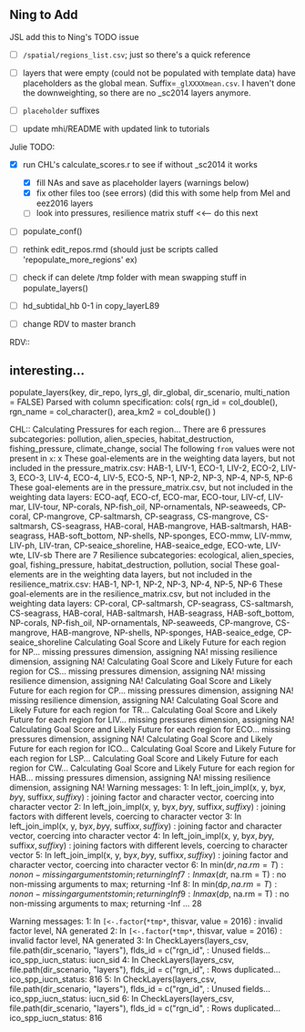 ## Ning to Add
JSL add this to Ning's TODO issue

- [ ] `/spatial/regions_list.csv`; just so there's a quick reference
- [ ] layers that were empty (could not be populated with template data) have placeholders as the global mean. Suffix=`_glXXXXmean.csv`. I haven't done the downweighting, so there are no _sc2014 layers anymore. 
- [ ] `placeholder` suffixes
- [ ] update mhi/README with updated link to tutorials


Julie TODO: 
- [x] run CHL's calculate_scores.r to see if without _sc2014 it works
   - [x]  fill NAs and save as placeholder layers (warnings below) 
   - [x]  fix other files too (see errors) (did this with some help from Mel and eez2016 layers
   - [ ] look into pressures, resilience matrix stuff  <<-- do this next
- [ ] populate_conf()
- [ ] rethink edit_repos.rmd (should just be scripts called 'repopulate_more_regions' ex)
- [ ] check if can delete /tmp folder with mean swapping stuff in populate_layers()
- [ ] hd_subtidal_hb 0-1 in copy_layerL89
- [ ] change RDV to master branch


RDV::
## interesting...
populate_layers(key, dir_repo, lyrs_gl, dir_global, dir_scenario, multi_nation = FALSE)
Parsed with column specification:
cols(
  rgn_id = col_double(),
  rgn_name = col_character(),
  area_km2 = col_double()
)

CHL::
Calculating Pressures for each region...
There are 6 pressures subcategories: pollution, alien_species, habitat_destruction, fishing_pressure, climate_change, social 
The following `from` values were not present in `x`: x
These goal-elements are in the weighting data layers, but not included in the pressure_matrix.csv:
HAB-1, LIV-1, ECO-1, LIV-2, ECO-2, LIV-3, ECO-3, LIV-4, ECO-4, LIV-5, ECO-5, NP-1, NP-2, NP-3, NP-4, NP-5, NP-6
These goal-elements are in the pressure_matrix.csv, but not included in the weighting data layers:
ECO-aqf, ECO-cf, ECO-mar, ECO-tour, LIV-cf, LIV-mar, LIV-tour, NP-corals, NP-fish_oil, NP-ornamentals, NP-seaweeds, CP-coral, CP-mangrove, CP-saltmarsh, CP-seagrass, CS-mangrove, CS-saltmarsh, CS-seagrass, HAB-coral, HAB-mangrove, HAB-saltmarsh, HAB-seagrass, HAB-soft_bottom, NP-shells, NP-sponges, ECO-mmw, LIV-mmw, LIV-ph, LIV-tran, CP-seaice_shoreline, HAB-seaice_edge, ECO-wte, LIV-wte, LIV-sb
There are 7 Resilience subcategories: ecological, alien_species, goal, fishing_pressure, habitat_destruction, pollution, social
These goal-elements are in the weighting data layers, but not included in the resilience_matrix.csv:
HAB-1, NP-1, NP-2, NP-3, NP-4, NP-5, NP-6
These goal-elements are in the resilience_matrix.csv, but not included in the weighting data layers:
CP-coral, CP-saltmarsh, CP-seagrass, CS-saltmarsh, CS-seagrass, HAB-coral, HAB-saltmarsh, HAB-seagrass, HAB-soft_bottom, NP-corals, NP-fish_oil, NP-ornamentals, NP-seaweeds, CP-mangrove, CS-mangrove, HAB-mangrove, NP-shells, NP-sponges, HAB-seaice_edge, CP-seaice_shoreline
Calculating Goal Score and Likely Future for each region for NP...
  missing pressures dimension, assigning NA!
  missing resilience dimension, assigning NA!
Calculating Goal Score and Likely Future for each region for CS...
  missing pressures dimension, assigning NA!
  missing resilience dimension, assigning NA!
Calculating Goal Score and Likely Future for each region for CP...
  missing pressures dimension, assigning NA!
  missing resilience dimension, assigning NA!
Calculating Goal Score and Likely Future for each region for TR...
Calculating Goal Score and Likely Future for each region for LIV...
  missing pressures dimension, assigning NA!
Calculating Goal Score and Likely Future for each region for ECO...
  missing pressures dimension, assigning NA!
Calculating Goal Score and Likely Future for each region for ICO...
Calculating Goal Score and Likely Future for each region for LSP...
Calculating Goal Score and Likely Future for each region for CW...
Calculating Goal Score and Likely Future for each region for HAB...
  missing pressures dimension, assigning NA!
  missing resilience dimension, assigning NA!
 Warning messages:
1: In left_join_impl(x, y, by$x, by$y, suffix$x, suffix$y) :
  joining factor and character vector, coercing into character vector
2: In left_join_impl(x, y, by$x, by$y, suffix$x, suffix$y) :
  joining factors with different levels, coercing to character vector
3: In left_join_impl(x, y, by$x, by$y, suffix$x, suffix$y) :
  joining factor and character vector, coercing into character vector
4: In left_join_impl(x, y, by$x, by$y, suffix$x, suffix$y) :
  joining factors with different levels, coercing to character vector
5: In left_join_impl(x, y, by$x, by$y, suffix$x, suffix$y) :
  joining factor and character vector, coercing into character vector
6: In min(d$r, na.rm = T) : no non-missing arguments to min; returning Inf
7: In max(d$r, na.rm = T) : no non-missing arguments to max; returning -Inf
8: In min(d$p, na.rm = T) : no non-missing arguments to min; returning Inf
9: In max(d$p, na.rm = T) : no non-missing arguments to max; returning -Inf
...
28
 
Warning messages:
1: In `[<-.factor`(`*tmp*`, thisvar, value = 2016) :
  invalid factor level, NA generated
2: In `[<-.factor`(`*tmp*`, thisvar, value = 2016) :
  invalid factor level, NA generated
3: In CheckLayers(layers_csv, file.path(dir_scenario, "layers"), flds_id = c("rgn_id",  :
  Unused fields...
    ico_spp_iucn_status: iucn_sid
4: In CheckLayers(layers_csv, file.path(dir_scenario, "layers"), flds_id = c("rgn_id",  :
  Rows duplicated...
    ico_spp_iucn_status: 816
5: In CheckLayers(layers_csv, file.path(dir_scenario, "layers"), flds_id = c("rgn_id",  :
  Unused fields...
    ico_spp_iucn_status: iucn_sid
6: In CheckLayers(layers_csv, file.path(dir_scenario, "layers"), flds_id = c("rgn_id",  :
  Rows duplicated...
    ico_spp_iucn_status: 816